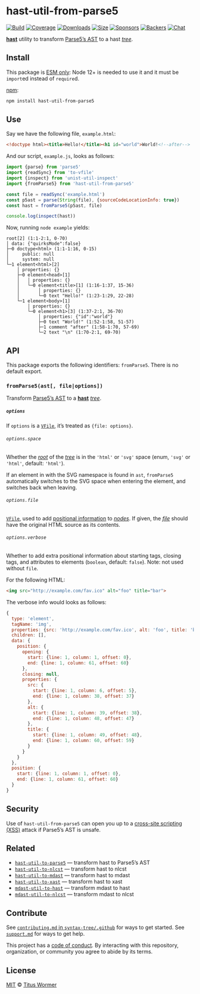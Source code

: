 # hast-util-from-parse5

[![Build][build-badge]][build]
[![Coverage][coverage-badge]][coverage]
[![Downloads][downloads-badge]][downloads]
[![Size][size-badge]][size]
[![Sponsors][sponsors-badge]][collective]
[![Backers][backers-badge]][collective]
[![Chat][chat-badge]][chat]

[**hast**][hast] utility to transform [Parse5’s AST][ast] to a hast
[*tree*][tree].

## Install

This package is [ESM only](https://gist.github.com/sindresorhus/a39789f98801d908bbc7ff3ecc99d99c):
Node 12+ is needed to use it and it must be `import`ed instead of `require`d.

[npm][]:

```sh
npm install hast-util-from-parse5
```

## Use

Say we have the following file, `example.html`:

```html
<!doctype html><title>Hello!</title><h1 id="world">World!<!--after-->
```

And our script, `example.js`, looks as follows:

```js
import {parse} from 'parse5'
import {readSync} from 'to-vfile'
import {inspect} from 'unist-util-inspect'
import {fromParse5} from 'hast-util-from-parse5'

const file = readSync('example.html')
const p5ast = parse(String(file), {sourceCodeLocationInfo: true})
const hast = fromParse5(p5ast, file)

console.log(inspect(hast))
```

Now, running `node example` yields:

```text
root[2] (1:1-2:1, 0-70)
│ data: {"quirksMode":false}
├─0 doctype<html> (1:1-1:16, 0-15)
│     public: null
│     system: null
└─1 element<html>[2]
    │ properties: {}
    ├─0 element<head>[1]
    │   │ properties: {}
    │   └─0 element<title>[1] (1:16-1:37, 15-36)
    │       │ properties: {}
    │       └─0 text "Hello!" (1:23-1:29, 22-28)
    └─1 element<body>[1]
        │ properties: {}
        └─0 element<h1>[3] (1:37-2:1, 36-70)
            │ properties: {"id":"world"}
            ├─0 text "World!" (1:52-1:58, 51-57)
            ├─1 comment "after" (1:58-1:70, 57-69)
            └─2 text "\n" (1:70-2:1, 69-70)
```

## API

This package exports the following identifiers: `fromParse5`.
There is no default export.

### `fromParse5(ast[, file|options])`

Transform [Parse5’s AST][ast] to a [**hast**][hast] [*tree*][tree].

##### `options`

If `options` is a [`VFile`][vfile], it’s treated as `{file: options}`.

###### `options.space`

Whether the [*root*][root] of the [*tree*][tree] is in the `'html'` or `'svg'`
space (enum, `'svg'` or `'html'`, default: `'html'`).

If an element in with the SVG namespace is found in `ast`, `fromParse5`
automatically switches to the SVG space when entering the element, and switches
back when leaving.

###### `options.file`

[`VFile`][vfile], used to add [positional information][positional-information]
to [*nodes*][node].
If given, the [*file*][file] should have the original HTML source as its
contents.

###### `options.verbose`

Whether to add extra positional information about starting tags, closing tags,
and attributes to elements (`boolean`, default: `false`).
Note: not used without `file`.

For the following HTML:

```html
<img src="http://example.com/fav.ico" alt="foo" title="bar">
```

The verbose info would looks as follows:

```js
{
  type: 'element',
  tagName: 'img',
  properties: {src: 'http://example.com/fav.ico', alt: 'foo', title: 'bar'},
  children: [],
  data: {
    position: {
      opening: {
        start: {line: 1, column: 1, offset: 0},
        end: {line: 1, column: 61, offset: 60}
      },
      closing: null,
      properties: {
        src: {
          start: {line: 1, column: 6, offset: 5},
          end: {line: 1, column: 38, offset: 37}
        },
        alt: {
          start: {line: 1, column: 39, offset: 38},
          end: {line: 1, column: 48, offset: 47}
        },
        title: {
          start: {line: 1, column: 49, offset: 48},
          end: {line: 1, column: 60, offset: 59}
        }
      }
    }
  },
  position: {
    start: {line: 1, column: 1, offset: 0},
    end: {line: 1, column: 61, offset: 60}
  }
}
```

## Security

Use of `hast-util-from-parse5` can open you up to a
[cross-site scripting (XSS)][xss] attack if Parse5’s AST is unsafe.

## Related

*   [`hast-util-to-parse5`](https://github.com/syntax-tree/hast-util-to-parse5)
    — transform hast to Parse5’s AST
*   [`hast-util-to-nlcst`](https://github.com/syntax-tree/hast-util-to-nlcst)
    — transform hast to nlcst
*   [`hast-util-to-mdast`](https://github.com/syntax-tree/hast-util-to-mdast)
    — transform hast to mdast
*   [`hast-util-to-xast`](https://github.com/syntax-tree/hast-util-to-xast)
    — transform hast to xast
*   [`mdast-util-to-hast`](https://github.com/syntax-tree/mdast-util-to-hast)
    — transform mdast to hast
*   [`mdast-util-to-nlcst`](https://github.com/syntax-tree/mdast-util-to-nlcst)
    — transform mdast to nlcst

## Contribute

See [`contributing.md` in `syntax-tree/.github`][contributing] for ways to get
started.
See [`support.md`][support] for ways to get help.

This project has a [code of conduct][coc].
By interacting with this repository, organization, or community you agree to
abide by its terms.

## License

[MIT][license] © [Titus Wormer][author]

<!-- Definitions -->

[build-badge]: https://github.com/syntax-tree/hast-util-from-parse5/workflows/main/badge.svg

[build]: https://github.com/syntax-tree/hast-util-from-parse5/actions

[coverage-badge]: https://img.shields.io/codecov/c/github/syntax-tree/hast-util-from-parse5.svg

[coverage]: https://codecov.io/github/syntax-tree/hast-util-from-parse5

[downloads-badge]: https://img.shields.io/npm/dm/hast-util-from-parse5.svg

[downloads]: https://www.npmjs.com/package/hast-util-from-parse5

[size-badge]: https://img.shields.io/bundlephobia/minzip/hast-util-from-parse5.svg

[size]: https://bundlephobia.com/result?p=hast-util-from-parse5

[sponsors-badge]: https://opencollective.com/unified/sponsors/badge.svg

[backers-badge]: https://opencollective.com/unified/backers/badge.svg

[collective]: https://opencollective.com/unified

[chat-badge]: https://img.shields.io/badge/chat-discussions-success.svg

[chat]: https://github.com/syntax-tree/unist/discussions

[npm]: https://docs.npmjs.com/cli/install

[license]: license

[author]: https://wooorm.com

[contributing]: https://github.com/syntax-tree/.github/blob/HEAD/contributing.md

[support]: https://github.com/syntax-tree/.github/blob/HEAD/support.md

[coc]: https://github.com/syntax-tree/.github/blob/HEAD/code-of-conduct.md

[ast]: https://github.com/inikulin/parse5/blob/HEAD/packages/parse5/docs/tree-adapter/default/interface-list.md

[vfile]: https://github.com/vfile/vfile

[tree]: https://github.com/syntax-tree/unist#tree

[root]: https://github.com/syntax-tree/unist#root

[positional-information]: https://github.com/syntax-tree/unist#positional-information

[file]: https://github.com/syntax-tree/unist#file

[hast]: https://github.com/syntax-tree/hast

[node]: https://github.com/syntax-tree/hast#nodes

[xss]: https://en.wikipedia.org/wiki/Cross-site_scripting
